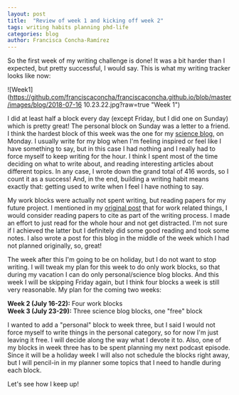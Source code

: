 ```yaml
---
layout: post
title:  "Review of week 1 and kicking off week 2"
tags: writing habits planning phd-life
categories: blog
author: Francisca Concha-Ramírez
---
```


So the first week of my writing challenge is done! It was a bit harder than I expected, but pretty successful, I would say. This is what my writing tracker looks like now:

![Week1](https://github.com/franciscaconcha/franciscaconcha.github.io/blob/master/images/blog/2018-07-16 10.23.22.jpg?raw=true "Week 1")

I did at least half a block every day (except Friday, but I did one on Sunday) which is pretty great! The personal block on Sunday was a letter to a friend. I think the hardest block of this week was the one for my <a href="http://primerfoton.cl" target="blank">science blog<i class="fa fa-fw fa-external-link"></i></a>, on Monday. I usually write for my blog when I'm feeling inspired or feel like I have something to say, but in this case I had nothing and I really had to force myself to keep writing for the hour. I think I spent most of the time deciding on what to write about, and reading interesting articles about different topics. In any case, I wrote down the grand total of 416 words, so I count it as a success! And, in the end, building a writing habit means exactly that: getting used to write when I feel I have nothing to say.

My work blocks were actually not spent writing, but reading papers for my future project. I mentioned in my <a href="http://francisca.cr/blog/2018/06/27/Getting-my-writing-habit-back.html">original post</a> that for work related things, I would consider reading papers to cite as part of the writing process. I made an effort to just read for the whole hour and not get distracted. I'm not sure if I achieved the latter but I definitely did some good reading and took some notes. I also wrote a post for this blog in the middle of the week which I had not planned originally, so, great!

The week after this I'm going to be on holiday, but I do not want to stop writing. I will tweak my plan for this week to do only work blocks, so that during my vacation I can do only personal/science blog blocks. And this week I will be skipping Friday again, but I think four blocks a week is still very reasonable. My plan for the coming two weeks:

**Week 2 (July 16-22):** Four work blocks  
**Week 3 (July 23-29):** Three science blog blocks, one "free" block

I wanted to add a "personal" block to week three, but I said I would not force myself to write things in the personal category, so for now I'm just leaving it free. I will decide along the way what I devote it to. Also, one of my blocks in week three has to be spent planning my next podcast episode. Since it will be a holiday week I will also not schedule the blocks right away, but I will pencil-in in my planner some topics that I need to handle during each block.

Let's see how I keep up!
